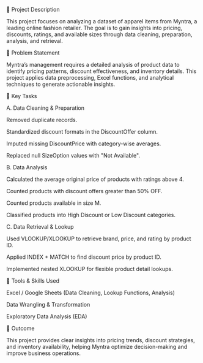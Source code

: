📌 Project Description

This project focuses on analyzing a dataset of apparel items from Myntra, a leading online fashion retailer. The goal is to gain insights into pricing, discounts, ratings, and available sizes through data cleaning, preparation, analysis, and retrieval.

🔹 Problem Statement

Myntra’s management requires a detailed analysis of product data to identify pricing patterns, discount effectiveness, and inventory details. This project applies data preprocessing, Excel functions, and analytical techniques to generate actionable insights.

🔹 Key Tasks

A. Data Cleaning & Preparation

Removed duplicate records.

Standardized discount formats in the DiscountOffer column.

Imputed missing DiscountPrice with category-wise averages.

Replaced null SizeOption values with "Not Available".

B. Data Analysis

Calculated the average original price of products with ratings above 4.

Counted products with discount offers greater than 50% OFF.

Counted products available in size M.

Classified products into High Discount or Low Discount categories.

C. Data Retrieval & Lookup

Used VLOOKUP/XLOOKUP to retrieve brand, price, and rating by product ID.

Applied INDEX + MATCH to find discount price by product ID.

Implemented nested XLOOKUP for flexible product detail lookups.

🔹 Tools & Skills Used

Excel / Google Sheets (Data Cleaning, Lookup Functions, Analysis)

Data Wrangling & Transformation

Exploratory Data Analysis (EDA)

🚀 Outcome

This project provides clear insights into pricing trends, discount strategies, and inventory availability, helping Myntra optimize decision-making and improve business operations.
